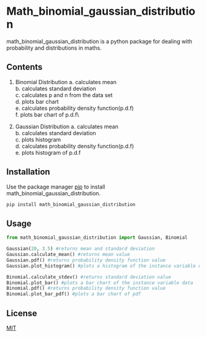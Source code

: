 # Math_binomial_gaussian_distribution
math_binomial_gaussian_distribution is a python package for dealing with probability and distributions in maths. 

## Contents
1. Binomial Distribution
  a. calculates mean\
  b. calculates standard deviation\
  c. calculates p and n from the data set\
  d. plots bar chart\
  e. calculates probability density function(p.d.f)\
  f. plots bar chart of p.d.f\

2. Gaussian Distribution
  a. calculates mean\
  b. calculates standard deviation\
  c. plots histogram\
  d. calculates probability density function(p.d.f)\
  e. plots histogram of p.d.f
  
  ## Installation
  Use the package manager [pip](https://pip.pypa.io/en/stable/) to install math_binomial_gaussian_distribution.
  
  ```bash
  pip install math_binomial_gaussian_distribution
  ```
  
 ## Usage
 
 ```python
 from math_binomial_gaussian_distribution import Gaussian, Binomial
 
 Gaussian(20, 3.5) #returns mean and standard deviation
 Gaussian.calculate_mean() #returns mean value
 Gaussian.pdf() #returns probability density function value
 Gaussian.plot_histogram() #plots a histogram of the instance variable data 
 
 Binomial.calculate_stdev() #returns standard deviation value
 Binomial.plot_bar() #plots a bar chart of the instance variable data 
 Binomial.pdf() #returns probability density function value
 Binomial.plot_bar_pdf() #plots a bar chart of pdf
 
 ```
 ## License
[MIT](https://opensource.org/licenses/MIT)
  
  

